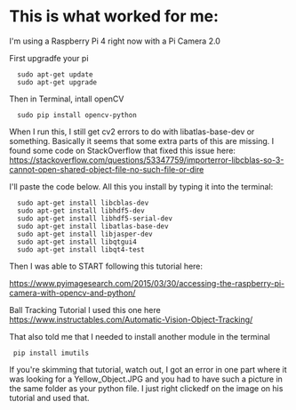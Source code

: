 # This is what worked for me:

I'm using a Raspberry Pi 4 right now with a Pi Camera 2.0

First upgradfe your pi

      sudo apt-get update
      sudo apt-get upgrade
      
Then in Terminal, intall openCV

      sudo pip install opencv-python
      
When I run this, I still get cv2 errors to do with libatlas-base-dev or something.
Basically it seems that some extra parts of this are missing. I found some code on StackOverflow that 
fixed this issue here: https://stackoverflow.com/questions/53347759/importerror-libcblas-so-3-cannot-open-shared-object-file-no-such-file-or-dire

I'll paste the code below. All this you install by typing it into the terminal:


      sudo apt-get install libcblas-dev
      sudo apt-get install libhdf5-dev
      sudo apt-get install libhdf5-serial-dev
      sudo apt-get install libatlas-base-dev
      sudo apt-get install libjasper-dev 
      sudo apt-get install libqtgui4 
      sudo apt-get install libqt4-test
  
  Then I was able to START following this tutorial here:
  
 https://www.pyimagesearch.com/2015/03/30/accessing-the-raspberry-pi-camera-with-opencv-and-python/
 
 
 
 Ball Tracking Tutorial
 I used this one here
https://www.instructables.com/Automatic-Vision-Object-Tracking/

That also told me that I needed to install another module in the terminal 


     pip install imutils
     
If you're skimming that tutorial, watch out, I got an error in one part where it was looking for a Yellow_Object.JPG and you had to have such a picture in the same folder as your python file. I just right clickedf on the image on his tutorial and used that.
